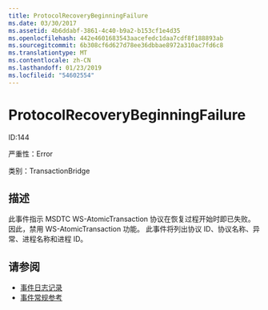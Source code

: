 ```yaml
---
title: ProtocolRecoveryBeginningFailure
ms.date: 03/30/2017
ms.assetid: 4b6ddabf-3861-4c40-b9a2-b153cf1e4d35
ms.openlocfilehash: 442e4601683543aacefedc1daa7cdf8f188893ab
ms.sourcegitcommit: 6b308cf6d627d78ee36dbbae8972a310ac7fd6c8
ms.translationtype: MT
ms.contentlocale: zh-CN
ms.lasthandoff: 01/23/2019
ms.locfileid: "54602554"
---
```

# <a name="protocolrecoverybeginningfailure"></a>ProtocolRecoveryBeginningFailure
ID:144  
  
 严重性：Error  
  
 类别：TransactionBridge  
  
## <a name="description"></a>描述  
 此事件指示 MSDTC WS-AtomicTransaction 协议在恢复过程开始时即已失败。 因此，禁用 WS-AtomicTransaction 功能。 此事件将列出协议 ID、协议名称、异常、进程名称和进程 ID。  
  
## <a name="see-also"></a>请参阅
- [事件日志记录](../../../../../docs/framework/wcf/diagnostics/event-logging/index.md)
- [事件常规参考](../../../../../docs/framework/wcf/diagnostics/event-logging/events-general-reference.md)
